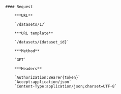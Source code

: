     #### Request

        ***URL**

        `/datasets/17`

        ***URL template**

        `/datasets/{dataset_id}`

        ***Method**

        `GET`

        ***Headers**

        `Authorization:Bearer{token}`
        `Accept:application/json`
        `Content-Type:application/json;charset=UTF-8`
